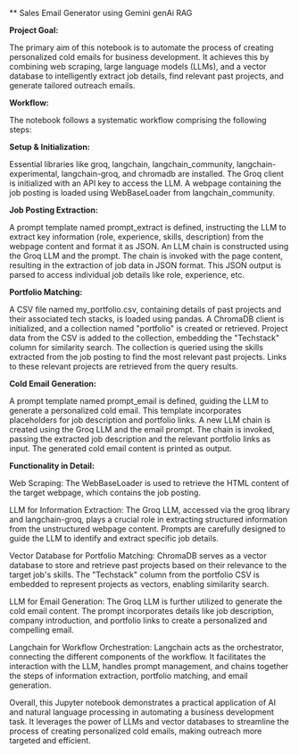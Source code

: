 ** Sales Email Generator using Gemini genAi RAG

**Project Goal:**

The primary aim of this notebook is to automate the process of creating personalized cold emails for business development. It achieves this by combining web scraping, large language models (LLMs), and a vector database to intelligently extract job details, find relevant past projects, and generate tailored outreach emails.

**Workflow:**

The notebook follows a systematic workflow comprising the following steps:

**Setup & Initialization:**

Essential libraries like groq, langchain, langchain_community, langchain-experimental, langchain-groq, and chromadb are installed.
The Groq client is initialized with an API key to access the LLM.
A webpage containing the job posting is loaded using WebBaseLoader from langchain_community.

**Job Posting Extraction:**

A prompt template named prompt_extract is defined, instructing the LLM to extract key information (role, experience, skills, description) from the webpage content and format it as JSON.
An LLM chain is constructed using the Groq LLM and the prompt.
The chain is invoked with the page content, resulting in the extraction of job data in JSON format.
This JSON output is parsed to access individual job details like role, experience, etc.

**Portfolio Matching:**

A CSV file named my_portfolio.csv, containing details of past projects and their associated tech stacks, is loaded using pandas.
A ChromaDB client is initialized, and a collection named "portfolio" is created or retrieved.
Project data from the CSV is added to the collection, embedding the "Techstack" column for similarity search.
The collection is queried using the skills extracted from the job posting to find the most relevant past projects.
Links to these relevant projects are retrieved from the query results.

**Cold Email Generation:**

A prompt template named prompt_email is defined, guiding the LLM to generate a personalized cold email. This template incorporates placeholders for job description and portfolio links.
A new LLM chain is created using the Groq LLM and the email prompt.
The chain is invoked, passing the extracted job description and the relevant portfolio links as input.
The generated cold email content is printed as output.

**Functionality in Detail:**

Web Scraping: The WebBaseLoader is used to retrieve the HTML content of the target webpage, which contains the job posting.

LLM for Information Extraction: The Groq LLM, accessed via the groq library and langchain-groq, plays a crucial role in extracting structured information from the unstructured webpage content. Prompts are carefully designed to guide the LLM to identify and extract specific job details.

Vector Database for Portfolio Matching: ChromaDB serves as a vector database to store and retrieve past projects based on their relevance to the target job's skills. The "Techstack" column from the portfolio CSV is embedded to represent projects as vectors, enabling similarity search.

LLM for Email Generation: The Groq LLM is further utilized to generate the cold email content. The prompt incorporates details like job description, company introduction, and portfolio links to create a personalized and compelling email.

Langchain for Workflow Orchestration: Langchain acts as the orchestrator, connecting the different components of the workflow. It facilitates the interaction with the LLM, handles prompt management, and chains together the steps of information extraction, portfolio matching, and email generation.

Overall, this Jupyter notebook demonstrates a practical application of AI and natural language processing in automating a business development task. It leverages the power of LLMs and vector databases to streamline the process of creating personalized cold emails, making outreach more targeted and efficient.

